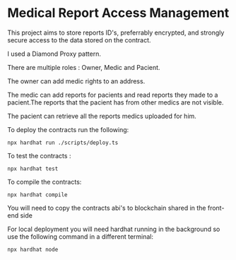 # Medical Report Access Management

This project aims to store reports ID's, preferrably encrypted, and strongly secure access to the data stored on the contract.

I used a Diamond Proxy pattern.

There are multiple roles : Owner, Medic and Pacient.

The owner can add medic rights to an address.

The medic can add reports for pacients and read reports they made to a pacient.The reports that the pacient has from other medics are not visible.

The pacient can retrieve all the reports medics uploaded for him.

To deploy the contracts run the following:

    npx hardhat run ./scripts/deploy.ts

To test the contracts :

    npx hardhat test

To compile the contracts:

    npx hardhat compile 

You will need to copy the contracts abi's to blockchain shared in the front-end side

For local deployment you will need hardhat running in the background so use the following command in a different terminal:

    npx hardhat node

